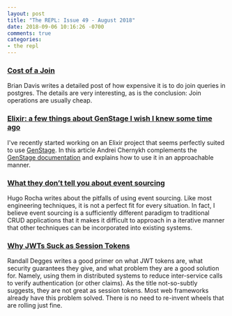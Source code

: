 ```yaml
---
layout: post
title: "The REPL: Issue 49 - August 2018"
date: 2018-09-06 10:16:26 -0700
comments: true
categories:
- the repl
---
```


### [Cost of a Join][1]

Brian Davis writes a detailed post of how expensive it is to do join queries in postgres. The details are very interesting, as is the conclusion: Join operations are usually cheap.


### [Elixir: a few things about GenStage I wish I knew some time ago][2]

I've recently started working on an Elixir project that seems perfectly suited to use [GenStage][genstage]. In this article Andrei Chernykh complements the [GenStage documentation][genstage] and explains how to use it in an approachable manner.

### [What they don’t tell you about event sourcing][3]

Hugo Rocha writes about the pitfalls of using event sourcing. Like most engineering techniques, it is not a perfect fit for every situation. In fact, I believe event sourcing is a sufficiently different paradigm to traditional CRUD applications that it makes it difficult to approach in a iterative manner that other techniques can be incorporated into existing systems.

### [Why JWTs Suck as Session Tokens][4]

Randall Degges writes a good primer on what JWT tokens are, what security guarantees they give, and what problem they are a good solution for. Namely, using them in distributed systems to reduce inter-service calls to verify authentication (or other claims). As the title not-so-subtly suggests, they are not great as session tokens. Most web frameworks already have this problem solved. There is no need to re-invent wheels that are rolling just fine.

[1]: https://www.brianlikespostgres.com/cost-of-a-join.html
[2]: https://medium.com/@andreichernykh/elixir-a-few-things-about-genstage-id-wish-to-knew-some-time-ago-b826ca7d48ba
[3]: https://medium.com/@hugo.oliveira.rocha/what-they-dont-tell-you-about-event-sourcing-6afc23c69e9a
[4]: https://developer.okta.com/blog/2017/08/17/why-jwts-suck-as-session-tokens
[genstage]: https://hexdocs.pm/gen_stage/GenStage.html
